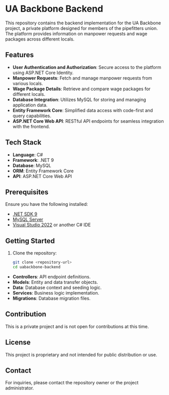 # UA Backbone Backend

This repository contains the backend implementation for the UA Backbone project, a private platform designed for members of the pipefitters union. The platform provides information on manpower requests and wage packages across different locals.

## Features

- **User Authentication and Authorization**: Secure access to the platform using ASP.NET Core Identity.
- **Manpower Requests**: Fetch and manage manpower requests from various locals.
- **Wage Package Details**: Retrieve and compare wage packages for different locals.
- **Database Integration**: Utilizes MySQL for storing and managing application data.
- **Entity Framework Core**: Simplified data access with code-first and query capabilities.
- **ASP.NET Core Web API**: RESTful API endpoints for seamless integration with the frontend.

## Tech Stack

- **Language**: C#
- **Framework**: .NET 9
- **Database**: MySQL
- **ORM**: Entity Framework Core
- **API**: ASP.NET Core Web API

## Prerequisites

Ensure you have the following installed:

- [.NET SDK 9](https://dotnet.microsoft.com/download)
- [MySQL Server](https://dev.mysql.com/downloads/)
- [Visual Studio 2022](https://visualstudio.microsoft.com/) or another C# IDE

## Getting Started

1. Clone the repository:
   ```bash
   git clone <repository-url>
   cd uabackbone-backend
   ```

- **Controllers**: API endpoint definitions.
- **Models**: Entity and data transfer objects.
- **Data**: Database context and seeding logic.
- **Services**: Business logic implementation.
- **Migrations**: Database migration files.

## Contribution

This is a private project and is not open for contributions at this time.

## License

This project is proprietary and not intended for public distribution or use.

## Contact

For inquiries, please contact the repository owner or the project administrator.
